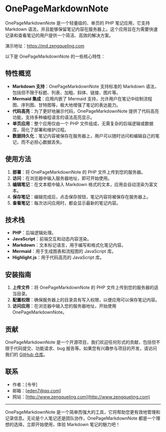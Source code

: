 # OnePageMarkdownNote

OnePageMarkdownNote 是一个轻量级的、单页的 PHP 笔记应用，它支持 Markdown 语法，并且能够保留笔记内容在服务器上。这个应用旨在为需要快速记录和查看笔记的用户提供一个简洁、高效的解决方案。

演示地址：https://md.zengqueling.com 

以下是 OnePageMarkdownNote 的一些核心特性：

## 特性概览

- **Markdown 支持**：OnePageMarkdownNote 支持标准的 Markdown 语法，包括但不限于标题、列表、加粗、斜体、链接、图片等。
- **Mermaid 集成**：应用内嵌了 Mermaid 支持，允许用户在笔记中绘制流程图、序列图、甘特图等，极大地增强了笔记的表达能力。
- **代码高亮**：为了更好地展示代码，OnePageMarkdownNote 提供了代码高亮功能，支持多种编程语言的语法高亮显示。
- **单页应用**：整个应用仅由一个 PHP 文件组成，无需复杂的后端逻辑或数据库，简化了部署和维护过程。
- **数据持久化**：笔记内容被保存在服务器上，用户可以随时访问和编辑自己的笔记，而不必担心数据丢失。

## 使用方法

1. **部署**：将 OnePageMarkdownNote 的 PHP 文件上传到您的服务器。
2. **访问**：在浏览器中输入服务器地址，即可开始使用。
3. **编辑笔记**：在文本框中输入 Markdown 格式的文本，应用会自动渲染为富文本。
4. **保存笔记**：编辑完成后，点击保存按钮，笔记内容将被保存在服务器上。
5. **查看笔记**：每次访问应用时，都会显示最新的笔记内容。

## 技术栈

- **PHP**：后端逻辑处理。
- **JavaScript**：前端交互和动态内容渲染。
- **Markdown**：文本标记语言，用于编写和格式化笔记内容。
- **Mermaid**：用于生成图表和流程图的 JavaScript 库。
- **Highlight.js**：用于代码高亮的 JavaScript 库。

## 安装指南

1. **上传文件**：将 OnePageMarkdownNote 的 PHP 文件上传到您的服务器的适当目录。
2. **配置权限**：确保服务器上的目录具有写入权限，以便应用可以保存笔记内容。
3. **访问应用**：在浏览器中输入您的服务器地址，开始使用 OnePageMarkdownNote。

## 贡献

OnePageMarkdownNote 是一个开源项目，我们欢迎任何形式的贡献，包括但不限于代码提交、功能请求、bug 报告等。如果您有兴趣参与项目的开发，请访问我们的 [GitHub 仓库](https://github.com/yourusername/OnePageMarkdownNote)。

## 联系

- 作者：[令爷]
- 邮箱：[eden7@qq.com]
- 网站：[http://www.zengqueling.com](http://www.zengqueling.com)


---

OnePageMarkdownNote 是一个简单而强大的工具，它将帮助您更有效地管理和记录信息。无论是个人笔记还是团队协作，OnePageMarkdownNote 都是一个理想的选择。立即开始使用，体验 Markdown 笔记的魅力吧！
